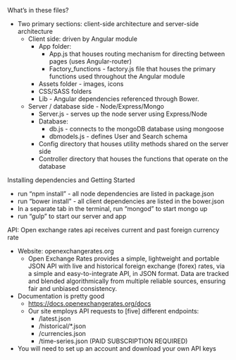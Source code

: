 What’s in these files?

- Two primary sections: client-side architecture and server-side architecture
    - Client side: driven by Angular module
        - App folder:
            - App.js that houses routing mechanism for directing between pages (uses Angular-router)
            - Factory_functions - factory.js file that houses the primary functions used throughout the Angular module
        - Assets folder - images, icons
        - CSS/SASS folders
        - Lib - Angular dependencies referenced through Bower.
    - Server / database side - Node/Express/Mongo
        - Server.js - serves up the node server using Express/Node
        - Database:
            - db.js - connects to the mongoDB database using mongoose
            - dbmodels.js - defines User and Search schema
        - Config directory that houses utility methods shared on the server side
        - Controller directory that houses the functions that operate on the database

Installing dependencies and Getting Started

- run “npm install” - all node dependencies are listed in package.json
- run “bower install” - all client dependencies are listed in the bower.json
- In a separate tab in the terminal, run “mongod” to start mongo up
- run “gulp” to start our server and app

API: Open exchange rates api receives current and past foreign currency rate

- Website: openexchangerates.org
    - Open Exchange Rates provides a simple, lightweight and portable JSON API with live and historical foreign exchange (forex) rates, via a simple and easy-to-integrate API, in JSON format. Data are tracked and blended algorithmically from multiple reliable sources, ensuring fair and unbiased consistency.
- Documentation is pretty good
    - https://docs.openexchangerates.org/docs
    - Our site employs API requests to [five] different endpoints:
        - /latest.json
        - /historical/*.json
        - /currencies.json
        - /time-series.json (PAID SUBSCRIPTION REQUIRED)
- You will need to set up an account and download your own API keys